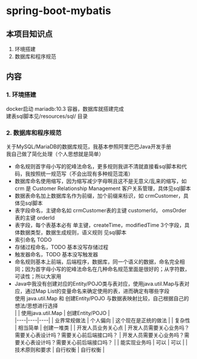 # spring-boot-mybatis


## 本项目知识点
1. 环境搭建  
2. 数据库和程序规范  
  


## 内容 
### 1. 环境搭建
docker启动 mariadb:10.3 容器，数据库就搭建完成   
建表sql脚本见/resources/sql/ 目录  


### 2. 数据库和程序规范  
关于MySQL/MariaDB的数据库规范，我基本参照阿里巴巴Java开发手册  
我自己做了简化处理（个人思想就是简单）  

* 命名规则首字母小写的驼峰法命名，更多规则我讲不清就直接看sql脚本和代码，我按照统一规范写（不会出现有多种规范混淆）  
* 数据库命名使用缩写，因为缩写减少字母啊且这不是无意义/乱来的缩写，如 crm 是 Customer Relationship Management 客户关系管理，具体见sql脚本  
* 数据表命名加上数据库名作为前缀，加个前缀来标识，如 crmCustomer，具体见sql脚本  
* 表字段命名，主键命名如 crmCustomer表的主键 customerId， omsOrder表的主键 orderId  
* 表字段，每个表基本必有 单主键，createTime，modifiedTime  3个字段，具体数据类型，数据生成规则，语义规则 见sql脚本  
* 索引命名 TODO  
* 存储过程命名，TODO 基本没写存储过程  
* 触发器命名，TODO 基本没写触发器    
* 命名规则基本上前端，后端程序，数据库，同一个语义的数据，命名完全相同；因为首字母小写的驼峰法命名在几种命名规范里面是很好的；从字符数，可读性；所以大家用  
* Java中我没有创建对应的Entity/POJO类与表对应，使用java.util.Map与表对应，通过Map List的变量命名来确定使用的表，进而确定有哪些字段   
使用 java.util.Map 和 创建Entity/POJO 与数据表映射比较，自己根据自己的想法/思想进行选择  
|  | 使用java.util.Map | 创建Entity/POJO |  
|----|----|----|
| 业界常规做法 | 个人偏向 | 这个现在是正统的做法 |
| 复杂性 | 相当简单 | 创建一堆类 |
| 开发人员业务关心点 | 开发人员需要关心业务吗？需要关心表设计吗？需要关心前后端接口吗？ | 开发人员需要关心业务吗？需要关心表设计吗？需要关心前后端接口吗？ |
| 能实现业务吗 | 可以 | 可以 |
| 技术原则和要求 | 自行权衡 | 自行权衡 |


